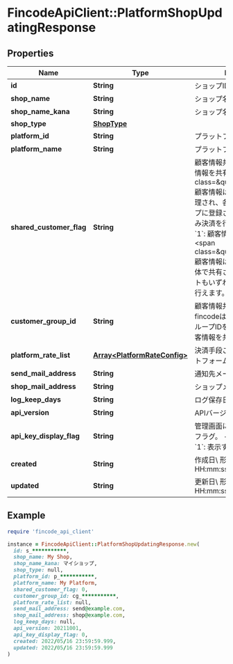 # FincodeApiClient::PlatformShopUpdatingResponse

## Properties

| Name | Type | Description | Notes |
| ---- | ---- | ----------- | ----- |
| **id** | **String** | ショップID  | [optional] |
| **shop_name** | **String** | ショップ名  | [optional] |
| **shop_name_kana** | **String** | ショップ名（カナ）  | [optional] |
| **shop_type** | [**ShopType**](ShopType.md) |  | [optional] |
| **platform_id** | **String** | プラットフォームID  | [optional] |
| **platform_name** | **String** | プラットフォーム名  | [optional] |
| **shared_customer_flag** | **String** | 顧客情報共有フラグ  - &#x60;0&#x60;: 顧客情報を共有しない&lt;br /&gt;&lt;span class&#x3D;\&quot;smallText\&quot;&gt;顧客情報は各テナントごとに管理され、各テナントは自ショップに登録された顧客に対してのみ決済を行えます。&lt;/span&gt; - &#x60;1&#x60;: 顧客情報を共有する&lt;br /&gt;&lt;span class&#x3D;\&quot;smallText\&quot;&gt;顧客情報はプラットフォーム全体で共有され、いずれのテナントもいずれの顧客に対し決済を行えます。&lt;/span&gt;  | [optional] |
| **customer_group_id** | **String** | 顧客情報共有グループID\\ fincodeは同じ顧客情報共有グループIDを持つショップ間で顧客情報を共有します。  | [optional] |
| **platform_rate_list** | [**Array&lt;PlatformRateConfig&gt;**](PlatformRateConfig.md) | 決済手段ごとに存在するプラットフォーム手数料設定のリスト  | [optional] |
| **send_mail_address** | **String** | 通知先メールアドレス  | [optional] |
| **shop_mail_address** | **String** | ショップメールアドレス  | [optional] |
| **log_keep_days** | **String** | ログ保存日数  | [optional] |
| **api_version** | **String** | APIバージョン  | [optional] |
| **api_key_display_flag** | **String** | 管理画面におけるAPIキー表示フラグ。  - &#x60;0&#x60;: 表示しない - &#x60;1&#x60;: 表示する  | [optional] |
| **created** | **String** | 作成日\\ 形式：&#x60;yyyy/MM/dd HH:mm:ss.SSS&#x60;  | [optional] |
| **updated** | **String** | 更新日\\ 形式：&#x60;yyyy/MM/dd HH:mm:ss.SSS&#x60;  | [optional] |

## Example

```ruby
require 'fincode_api_client'

instance = FincodeApiClient::PlatformShopUpdatingResponse.new(
  id: s_***********,
  shop_name: My Shop,
  shop_name_kana: マイショップ,
  shop_type: null,
  platform_id: p_***********,
  platform_name: My Platform,
  shared_customer_flag: 0,
  customer_group_id: cg_***********,
  platform_rate_list: null,
  send_mail_address: send@example.com,
  shop_mail_address: shop@example.com,
  log_keep_days: null,
  api_version: 20211001,
  api_key_display_flag: 0,
  created: 2022/05/16 23:59:59.999,
  updated: 2022/05/16 23:59:59.999
)
```

